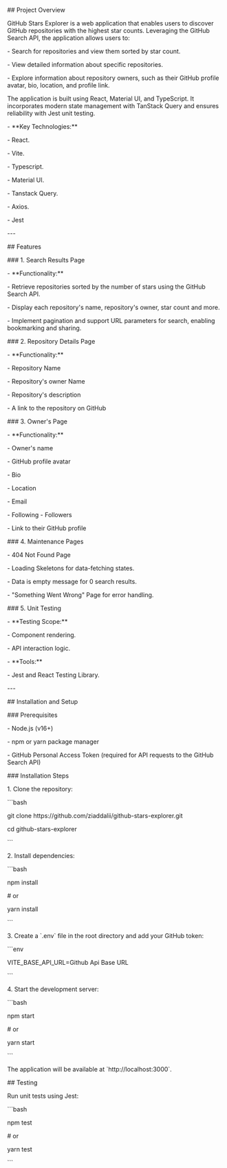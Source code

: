 \## Project Overview

GitHub Stars Explorer is a web application that enables users to discover GitHub repositories with the highest star counts. Leveraging the GitHub Search API, the application allows users to:

\- Search for repositories and view them sorted by star count.

\- View detailed information about specific repositories.

\- Explore information about repository owners, such as their GitHub profile avatar, bio, location, and profile link.



The application is built using React, Material UI, and TypeScript. It incorporates modern state management with TanStack Query and ensures reliability with Jest unit testing.

\- \*\*Key Technologies:\*\*

&#x20; \- React.

&#x20; \- Vite.

&#x20; \- Typescript.

&#x20; \- Material UI.

&#x20; \- Tanstack Query.

&#x20; \- Axios.

&#x20; \- Jest

\---



\## Features


\### 1. Search Results Page

\- \*\*Functionality:\*\*

&#x20; \- Retrieve repositories sorted by the number of stars using the GitHub Search API.

&#x20; \- Display each repository's name, repository's owner, star count and more.

&#x20; \- Implement pagination and support URL parameters for search, enabling bookmarking and sharing.



\### 2. Repository Details Page

\- \*\*Functionality:\*\*

&#x20;   \- Repository Name

&#x20;   \- Repository's owner Name

&#x20;   \- Repository's description

&#x20;   \- A link to the repository on GitHub



\### 3. Owner's Page

\- \*\*Functionality:\*\*

&#x20;   \- Owner's name

&#x20;   \- GitHub profile avatar

&#x20;   \- Bio

&#x20;   \- Location

&#x20;   \- Email

&#x20;   \- Following - Followers

&#x20;   \- Link to their GitHub profile


\### 4. Maintenance Pages

\- 404 Not Found Page

\- Loading Skeletons for data-fetching states.

\- Data is empty message for 0 search results.

\- "Something Went Wrong" Page for error handling.



\### 5. Unit Testing

\- \*\*Testing Scope:\*\*

&#x20; \- Component rendering.

&#x20; \- API interaction logic.

\- \*\*Tools:\*\*

&#x20; \- Jest and React Testing Library.



\---



\## Installation and Setup



\### Prerequisites

\- Node.js (v16+)

\- npm or yarn package manager

\- GitHub Personal Access Token (required for API requests to the GitHub Search API)



\### Installation Steps

1\. Clone the repository:

&#x20;  \`\`\`bash

&#x20;  git clone https\://github.com/ziaddalii/github-stars-explorer.git

&#x20;  cd github-stars-explorer

&#x20;  \`\`\`

2\. Install dependencies:

&#x20;  \`\`\`bash

&#x20;  npm install

&#x20;  \# or

&#x20;  yarn install

&#x20;  \`\`\`

3\. Create a \`.env\` file in the root directory and add your GitHub token:

&#x20;  \`\`\`env

&#x20;  VITE_BASE_API_URL=Github Api Base URL

&#x20;  \`\`\`

4\. Start the development server:

&#x20;  \`\`\`bash

&#x20;  npm start

&#x20;  \# or

&#x20;  yarn start

&#x20;  \`\`\`

&#x20;  The application will be available at \`http\://localhost:3000\`.



\## Testing

Run unit tests using Jest:

\`\`\`bash

npm test

\# or

yarn test

\`\`\`

